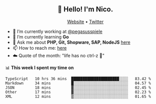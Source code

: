 <h2 align="center">👋 Hello! I'm Nico.</h2>
<p align="center">
  <a href="https://gruselhaus.com">Website</a> •
  <a href="https://twitter.com/NicoFinkernagel">Twitter</a>
</p>


- 🔭 I’m currently working at [@pegasusspiele](https://pegasus.de/en)
- 🌱 I’m currently learning **Go**
- 💬 Ask me about **PHP, Git, Shopware, SAP, NodeJS** [here](https://github.com/gruselhaus/gruselhaus/issues)
- 📫 How to reach me: [here](https://github.com/gruselhaus/gruselhaus/issues)
- ☁️ Quote of the month: "life has no ctrl-z 🌴"

📊 **This week I spent my time on**
<!--START_SECTION:waka-->
```text
TypeScript   10 hrs 36 mins  █████████████████████░░░░   83.42 % 
Markdown     34 mins         █░░░░░░░░░░░░░░░░░░░░░░░░   04.57 % 
JSON         18 mins         ▓░░░░░░░░░░░░░░░░░░░░░░░░   02.45 % 
Other        17 mins         ▓░░░░░░░░░░░░░░░░░░░░░░░░   02.23 % 
XML          12 mins         ▒░░░░░░░░░░░░░░░░░░░░░░░░   01.65 % 
```
<!--END_SECTION:waka-->
